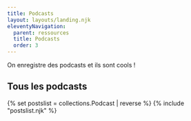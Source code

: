 ```yaml
---
title: Podcasts
layout: layouts/landing.njk
eleventyNavigation:
  parent: ressources
  title: Podcasts
  order: 3
---
```



On enregistre des podcasts et ils sont cools !

<h2>Tous les podcasts</h2>
{% set postslist = collections.Podcast | reverse %}
{% include "postslist.njk" %}
